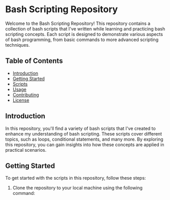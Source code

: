 # Bash Scripting Repository

Welcome to the Bash Scripting Repository! This repository contains a collection of bash scripts that I've written while learning and practicing bash scripting concepts. Each script is designed to demonstrate various aspects of bash programming, from basic commands to more advanced scripting techniques.

## Table of Contents

- [Introduction](#introduction)
- [Getting Started](#getting-started)
- [Scripts](#scripts)
- [Usage](#usage)
- [Contributing](#contributing)
- [License](#license)

## Introduction

In this repository, you'll find a variety of bash scripts that I've created to enhance my understanding of bash scripting. These scripts cover different topics, such as loops, conditional statements, and many more. By exploring this repository, you can gain insights into how these concepts are applied in practical scenarios.

## Getting Started

To get started with the scripts in this repository, follow these steps:

1. Clone the repository to your local machine using the following command:
